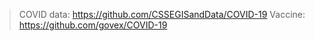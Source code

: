 > COVID data: https://github.com/CSSEGISandData/COVID-19
> Vaccine: https://github.com/govex/COVID-19



